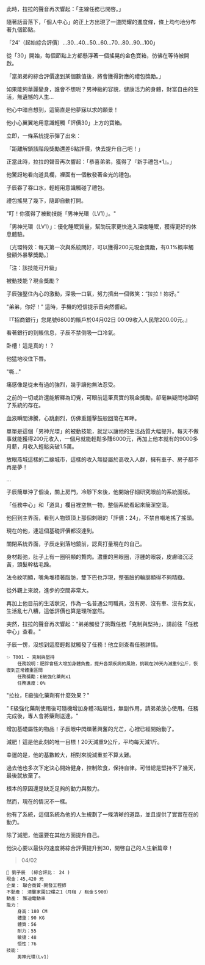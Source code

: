 此時，拉拉的聲音再次響起：「主線任務已開啓。」

隨著話音落下，「個人中心」的正上方出現了一道閃耀的進度條，條上均勻地分布著九個節點。

「24'（起始綜合評價）…30…40…50…60…70…80…90…100」

從「30」開始，每個節點上方都懸浮著一個搖晃的金色寶箱，彷彿在等待被開啟。

「當弟弟的綜合評價達到某個數值後，將會獲得對應的禮包獎勵。」

如果能夠華麗變身，誰會不想呢？男神級的容貌，健康活力的身體，財富自由的生活，無遺憾的人生…

他心中暗自想到，這簡直是他夢寐以求的願景！

他小心翼翼地用意識輕觸「評價30」上方的寶箱。

立即，一條系統提示彈了出來：

「距離解鎖該階段獎勵還差6點評價，快去提升自己吧！」

正當此時，拉拉的聲音再次響起：「恭喜弟弟，獲得了『新手禮包*1』。」

他驚訝地看向道具欄，裡面有一個散發著金光的禮包。

子辰吞了吞口水，輕輕用意識觸碰了禮包。

禮包搖晃了幾下，隨即自動打開。

"叮！你獲得了被動技能「男神光環（LV1）」。"

「男神光環（LV1）」：優化睡眠質量，幫助玩家更快進入深度睡眠，獲得更好的休息體驗。

（光環特效：每天第一次與系統問好，可以獲得200元現金獎勵，有0.1%概率觸發額外暴擊獎勵。）

「注：該技能可升級」

被動技能？現金獎勵？

子辰強壓住內心的激動，深吸一口氣，努力擠出一個微笑：“拉拉！妳好。”

"弟弟，你好！" 這時，手機的短信提示音突然響起。

『「招商銀行」您尾號6800的賬戶於04月02日 00:09收入人民幣200.00元。』

看著銀行的到賬信息，子辰不禁倒吸一口冷氣。

卧槽！這是真的！？

他猛地咬住下唇。

"嘶..." 

痛感像是從未有過的強烈，幾乎讓他無法忍受。

之前的一切或許還能解釋為幻覺，可眼前這筆真實的現金獎勵，卻毫無疑問地證明了系統的存在。

血液瞬間沸騰，心跳劇烈，仿佛重錘擊鼓般回蕩在耳畔。

單單是這個「男神光環」的被動技能，就足以讓他的生活品質大幅提升。每天不做事就能獲得200元收入，一個月就能輕鬆多賺6000元，再加上他本就有的9000多月薪，月收入輕鬆突破1.5萬。

放眼燕城這樣的二線城市，這樣的收入無疑屬於高收入人群，擁有車子、房子都不再是夢！

...

子辰簡單沖了個澡，關上房門，冷靜下來後，他開始仔細研究眼前的系統面板。

「任務中心」和「道具」欄目裡空無一物，整個系統看起來簡潔空蕩。

他回到主界面，看到人物頭頂上那個刺眼的「評價：24」，不禁自嘲地搖了搖頭。

現在的他，連這個基礎評價都沒達到。

關閉系統界面，子辰走到落地鏡前，認真打量現在的自己。

身材鬆弛，肚子上有一圈明顯的贅肉。濃重的黑眼圈，浮腫的眼袋，皮膚暗沉泛黃，頭髮幹枯毛躁。

法令紋明顯，嘴角堆積著脂肪，雙下巴也浮現，整張臉的輪廓顯得不夠精緻。 

從外觀上來說，進步的空間非常大。

再加上他目前的生活狀況，作為一名普通公司職員，沒有房、沒有車、沒有女友，生活亂七八糟，這低評價也算是理所當然。

突然，拉拉的聲音再次響起："弟弟觸發了挑戰任務「克制與堅持」，請前往「任務中心」查看。"

子辰一愣，沒想到這麼輕鬆就觸發了任務！他立刻查看任務詳情。

```
✨ T001 - 克制與堅持
	任務說明：肥胖會極大增加身體負擔，提升各類疾病的風險，挑戰在20天內減重9公斤，恢復到正常體重區間
	任務獎勵：E級強化藥劑x1
	任務進度：0%
```

"拉拉，E級強化藥劑有什麼效果？"

" E級強化藥劑使用後可隨機增加身體3點屬性，無副作用，請弟弟放心使用。任務完成後，專人會將藥劑送達。"

增加基礎屬性的物品！子辰眼中閃爍著興奮的光芒，心裡已經開始動了。

減肥！這是他此刻的唯一目標！20天減重9公斤，平均每天減1斤。

幸運的是，他的基數較大，相對來說減重並不算太難。

過去他也多次下定決心開始健身，控制飲食，保持自律。可惜總是堅持不了幾天，最後就放棄了。

根本的原因還是缺乏足夠的動力與毅力。

然而，現在的情況不一樣。

他有了系統，這個系統為他的人生規劃了一條清晰的道路，並且提供了實實在在的動力。

除了減肥，他還要在其他方面提升自己。

他決心要以最快的速度將綜合評價提升到30，開啓自己的人生新篇章！


> 04/02
```
📰 劉子辰  (綜合評比： 24 )
現金：45,420 元
企業： 聯合商貿-開發工程師
不動產： 清馨家園12樓之1（月租 / 租金＄900）
動產： 雅迪電動車
能力：
    身高：180 CM
    體重：90 KG
    體質：56
    耐力：55
    敏捷：48
    悟性：76
技能：
    男神光環(Lv1)
```
